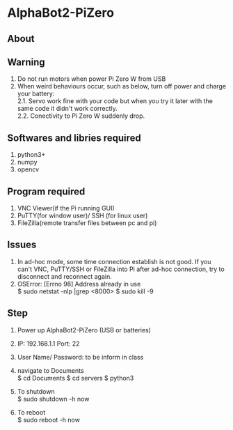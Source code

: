# AlphaBot2-PiZero
## About

## Warning
1. Do not run motors when power Pi Zero W from USB</br>
2. When weird behaviours occur, such as below, turn off power and charge your battery:</br>
	2.1. Servo work fine with your code but when you try it later with the same code it didn't work correctly.</br>
	2.2. Conectivity to Pi Zero W suddenly drop.</br>

## Softwares and libries required
1. python3+
2. numpy
3. opencv

## Program required
1. VNC Viewer(if the Pi running GUI)
2. PuTTY(for window user)/ SSH (for linux user)
3. FileZilla(remote transfer files between pc and pi)

## Issues
1. In ad-hoc mode, some time connection establish is not good. If you can't VNC, PuTTY/SSH or FileZilla into Pi after ad-hoc connection, try to disconnect and reconnect again.
2. OSError: [Errno 98] Address already in use  
	$ sudo netstat -nlp |grep <8000>
	$ sudo kill -9 <process>

## Step
1. Power up AlphaBot2-PiZero (USB or batteries)
2. IP: 192.168.1.1 Port: 22
3. User Name/ Password: to be inform in class
4. navigate to Documents  
	$ cd Documents
	$ cd servers
	$ python3 
	
5. To shutdown  
	$ sudo shutdown -h now
6. To reboot  
	$ sudo reboot -h now
	
	